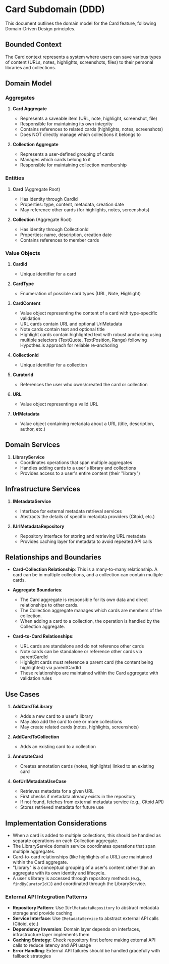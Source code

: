 # Card Subdomain (DDD)

This document outlines the domain model for the Card feature, following Domain-Driven Design principles.

## Bounded Context

The Card context represents a system where users can save various types of content (URLs, notes, highlights, screenshots, files) to their personal libraries and collections.

## Domain Model

### Aggregates

1. **Card Aggregate**
   - Represents a saveable item (URL, note, highlight, screenshot, file)
   - Responsible for maintaining its own integrity
   - Contains references to related cards (highlights, notes, screenshots)
   - Does NOT directly manage which collections it belongs to

2. **Collection Aggregate**
   - Represents a user-defined grouping of cards
   - Manages which cards belong to it
   - Responsible for maintaining collection membership

### Entities

1. **Card** (Aggregate Root)
   - Has identity through CardId
   - Properties: type, content, metadata, creation date
   - May reference other cards (for highlights, notes, screenshots)

2. **Collection** (Aggregate Root)
   - Has identity through CollectionId
   - Properties: name, description, creation date
   - Contains references to member cards

### Value Objects

1. **CardId**
   - Unique identifier for a card

2. **CardType**
   - Enumeration of possible card types (URL, Note, Highlight)

3. **CardContent**
   - Value object representing the content of a card with type-specific validation
   - URL cards contain URL and optional UrlMetadata
   - Note cards contain text and optional title
   - Highlight cards contain highlighted text with robust anchoring using multiple selectors (TextQuote, TextPosition, Range) following Hypothes.is approach for reliable re-anchoring

4. **CollectionId**
   - Unique identifier for a collection

5. **CuratorId**
   - References the user who owns/created the card or collection

6. **URL**
   - Value object representing a valid URL

7. **UrlMetadata**
   - Value object containing metadata about a URL (title, description, author, etc.)

## Domain Services

1. **LibraryService**
   - Coordinates operations that span multiple aggregates
   - Handles adding cards to a user's library and collections
   - Provides access to a user's entire content (their "library")

## Infrastructure Services

1. **IMetadataService**
   - Interface for external metadata retrieval services
   - Abstracts the details of specific metadata providers (Citoid, etc.)

2. **IUrlMetadataRepository**
   - Repository interface for storing and retrieving URL metadata
   - Provides caching layer for metadata to avoid repeated API calls

## Relationships and Boundaries

- **Card-Collection Relationship**: This is a many-to-many relationship. A card can be in multiple collections, and a collection can contain multiple cards.
- **Aggregate Boundaries**:
  - The Card aggregate is responsible for its own data and direct relationships to other cards.
  - The Collection aggregate manages which cards are members of the collection.
  - When adding a card to a collection, the operation is handled by the Collection aggregate.

- **Card-to-Card Relationships**:
  - URL cards are standalone and do not reference other cards
  - Note cards can be standalone or reference other cards via parentCardId
  - Highlight cards must reference a parent card (the content being highlighted) via parentCardId
  - These relationships are maintained within the Card aggregate with validation rules

## Use Cases

1. **AddCardToLibrary**
   - Adds a new card to a user's library
   - May also add the card to one or more collections
   - May create related cards (notes, highlights, screenshots)

2. **AddCardToCollection**
   - Adds an existing card to a collection

3. **AnnotateCard**
   - Creates annotation cards (notes, highlights) linked to an existing card

4. **GetUrlMetadataUseCase**
   - Retrieves metadata for a given URL
   - First checks if metadata already exists in the repository
   - If not found, fetches from external metadata service (e.g., Citoid API)
   - Stores retrieved metadata for future use

## Implementation Considerations

- When a card is added to multiple collections, this should be handled as separate operations on each Collection aggregate.
- The LibraryService domain service coordinates operations that span multiple aggregates.
- Card-to-card relationships (like highlights of a URL) are maintained within the Card aggregate.
- "Library" is a conceptual grouping of a user's content rather than an aggregate with its own identity and lifecycle.
- A user's library is accessed through repository methods (e.g., `findByCuratorId()`) and coordinated through the LibraryService.

### External API Integration Patterns

- **Repository Pattern**: Use `IUrlMetadataRepository` to abstract metadata storage and provide caching
- **Service Interface**: Use `IMetadataService` to abstract external API calls (Citoid, etc.)
- **Dependency Inversion**: Domain layer depends on interfaces, infrastructure layer implements them
- **Caching Strategy**: Check repository first before making external API calls to reduce latency and API usage
- **Error Handling**: External API failures should be handled gracefully with fallback strategies
